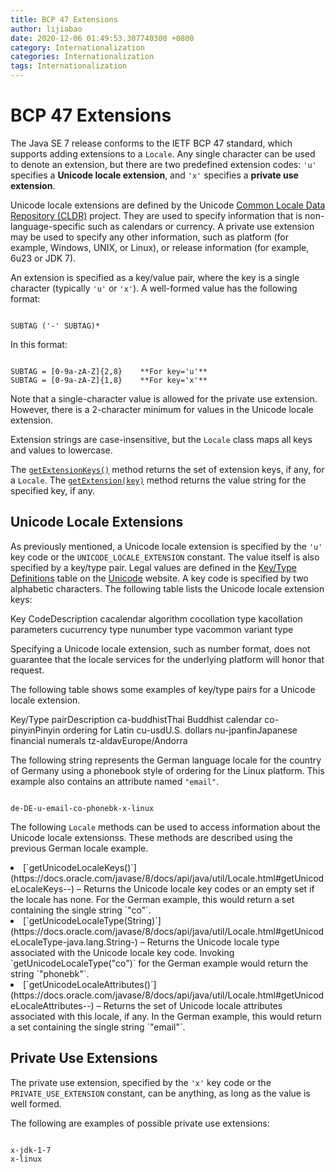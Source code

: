 ```yaml
---
title: BCP 47 Extensions
author: lijiabao
date: 2020-12-06 01:49:53.307740300 +0800
category: Internationalization
categories: Internationalization
tags: Internationalization
---
```


# BCP 47 Extensions

The Java SE 7 release conforms to the IETF BCP 47 standard, which supports adding extensions to a `Locale`. Any single character can be used to denote an extension, but there are two predefined extension codes: `'u'` specifies a **Unicode locale extension**, and `'x'` specifies a **private use extension**.

Unicode locale extensions are defined by the Unicode [Common Locale Data Repository (CLDR)](http://cldr.unicode.org/) project. They are used to specify information that is non-language-specific such as calendars or currency. A private use extension may be used to specify any other information, such as platform (for example, Windows, UNIX, or Linux), or release information (for example, 6u23 or JDK 7).

An extension is specified as a key/value pair, where the key is a single character (typically `'u'` or `'x'`). A well-formed value has the following format:

```

SUBTAG ('-' SUBTAG)*

```

In this format:

```

SUBTAG = [0-9a-zA-Z]{2,8}    **For key='u'**
SUBTAG = [0-9a-zA-Z]{1,8}    **For key='x'**

```

Note that a single-character value is allowed for the private use extension. However, there is a 2-character minimum for values in the Unicode locale extension.

Extension strings are case-insensitive, but the `Locale` class maps all keys and values to lowercase.

The 
[`getExtensionKeys()`](https://docs.oracle.com/javase/8/docs/api/java/util/Locale.html#getExtensionKeys--) method returns the set of extension keys, if any, for a `Locale`. The 
[`getExtension(key)`](https://docs.oracle.com/javase/8/docs/api/java/util/Locale.html#getExtension-char-) method returns the value string for the specified key, if any.

## <a name="unicode" id="unicode">Unicode Locale Extensions</a>

As previously mentioned, a Unicode locale extension is specified by the `'u'` key code or the `UNICODE_LOCALE_EXTENSION` constant. The value itself is also specified by a key/type pair. Legal values are defined in the [Key/Type Definitions](http://www.unicode.org/reports/tr35/#Key_Type_Definitions) table on the [Unicode](http://www.unicode.org) website. A key code is specified by two alphabetic characters. The following table lists the Unicode locale extension keys:
<th id="h1">Key Code</th><th id="h2">Description</th>
<td headers="h1">ca</td><td headers="h2">calendar algorithm</td>
<td headers="h1">co</td><td headers="h2">collation type</td>
<td headers="h1">ka</td><td headers="h2">collation parameters</td>
<td headers="h1">cu</td><td headers="h2">currency type</td>
<td headers="h1">nu</td><td headers="h2">number type</td>
<td headers="h1">va</td><td headers="h2">common variant type</td>

Specifying a Unicode locale extension, such as number format, does not guarantee that the locale services for the underlying platform will honor that request.

The following table shows some examples of key/type pairs for a Unicode locale extension.
<th id="h101">Key/Type pair</th><th id="h102">Description</th>
<td headers="h101">ca-buddhist</td><td headers="h102">Thai Buddhist calendar</td>
<td headers="h101">co-pinyin</td><td headers="h102">Pinyin ordering for Latin</td>
<td headers="h101">cu-usd</td><td headers="h102">U.S. dollars</td>
<td headers="h101">nu-jpanfin</td><td headers="h102">Japanese financial numerals</td>
<td headers="h101">tz-aldav</td><td headers="h102">Europe/Andorra</td>

The following string represents the German language locale for the country of Germany using a phonebook style of ordering for the Linux platform. This example also contains an attribute named `"email"`.

```

de-DE-u-email-co-phonebk-x-linux

```

The following `Locale` methods can be used to access information about the Unicode locale extensionss. These methods are described using the previous German locale example.

<li>
[`getUnicodeLocaleKeys()`](https://docs.oracle.com/javase/8/docs/api/java/util/Locale.html#getUnicodeLocaleKeys--) &#150; Returns the Unicode locale key codes or an empty set if the locale has none. For the German example, this would return a set containing the single string `"co"`.</li>
<li>
[`getUnicodeLocaleType(String)`](https://docs.oracle.com/javase/8/docs/api/java/util/Locale.html#getUnicodeLocaleType-java.lang.String-) &#150; Returns the Unicode locale type associated with the Unicode locale key code. Invoking `getUnicodeLocaleType("co")` for the German example would return the string `"phonebk"`.</li>
<li>
[`getUnicodeLocaleAttributes()`](https://docs.oracle.com/javase/8/docs/api/java/util/Locale.html#getUnicodeLocaleAttributes--) &#150; Returns the set of Unicode locale attributes associated with this locale, if any. In the German example, this would return a set containing the single string `"email"`.</li>

## <a name="private" id="private">Private Use Extensions</a>

The private use extension, specified by the `'x'` key code or the `PRIVATE_USE_EXTENSION` constant, can be anything, as long as the value is well formed.

The following are examples of possible private use extensions:

```

x-jdk-1-7
x-linux

```
